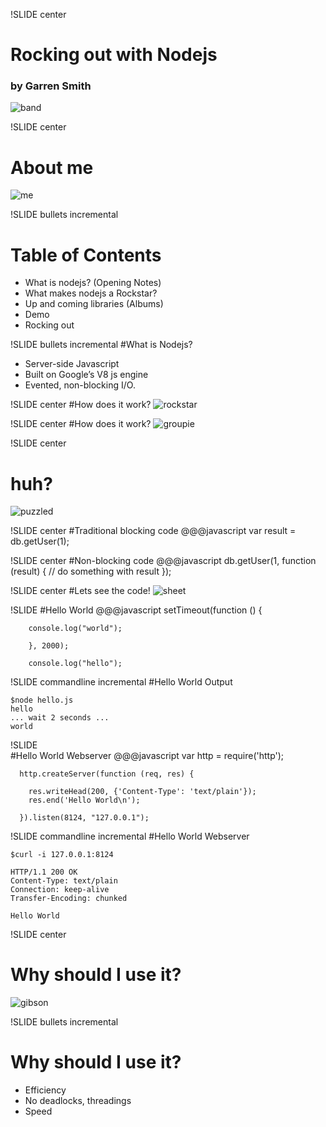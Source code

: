 !SLIDE center 
# Rocking out with Nodejs
### by Garren Smith
![band](band2.png)

!SLIDE center
# About me
![me](Contact.png)

!SLIDE bullets incremental
# Table of Contents

* What is nodejs? (Opening Notes)
* What makes nodejs a Rockstar?
* Up and coming libraries (Albums)
* Demo
* Rocking out

!SLIDE bullets incremental
#What is Nodejs?

  * Server-side Javascript
  * Built on Google’s V8 js engine
  * Evented, non-blocking I/O. 

!SLIDE center
#How does it work?
![rockstar](guitar.jpg)

!SLIDE center
#How does it work?
![groupie](groupies.jpg)

!SLIDE center
# huh?
![puzzled](puzzled.jpg)  

!SLIDE center
#Traditional blocking code
    @@@javascript
        var result = db.getUser(1);
        
!SLIDE center
#Non-blocking code
    @@@javascript
        db.getUser(1, function (result) {
          // do something with result
        });


!SLIDE center
#Lets see the code!
![sheet](sheet.jpg)

!SLIDE
#Hello World
    @@@javascript
      setTimeout(function () {

        console.log("world");
        
        }, 2000);

        console.log("hello");

!SLIDE commandline incremental
#Hello World Output

    $node hello.js
    hello
    ... wait 2 seconds ...
    world

!SLIDE  
#Hello World Webserver
    @@@javascript
      var http = require('http');
      
      
      http.createServer(function (req, res) {

        res.writeHead(200, {'Content-Type': 'text/plain'});
        res.end('Hello World\n');
      
      }).listen(8124, "127.0.0.1");


!SLIDE commandline incremental
#Hello World Webserver

    $curl -i 127.0.0.1:8124

    HTTP/1.1 200 OK
    Content-Type: text/plain
    Connection: keep-alive
    Transfer-Encoding: chunked

    Hello World

!SLIDE center
# Why should I use it?
![gibson](gibson.jpg)

!SLIDE bullets incremental
# Why should I use it?
* Efficiency
* No deadlocks, threadings
* Speed

    

      
  
    


